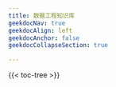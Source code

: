 ```yaml
---
title: 数据工程知识库
geekdocNav: true
geekdocAlign: left
geekdocAnchor: false
geekdocCollapseSection: true

---
```



{{< toc-tree >}}
